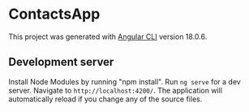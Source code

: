 # ContactsApp

This project was generated with [Angular CLI](https://github.com/angular/angular-cli) version 18.0.6.

## Development server

Install Node Modules by running "npm install". 
Run `ng serve` for a dev server. Navigate to `http://localhost:4200/`. 
The application will automatically reload if you change any of the source files.

